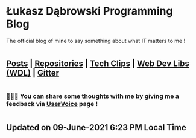 # Łukasz Dąbrowski Programming Blog
The official blog of mine to say something about what IT matters to me !
#

## [Posts](/programming/Programming.md#all-the-latest-about-my-programming-activities "Go to details covering my programming activities.") | [Repositories](https://github.com/C4B-Solutions-Lab?tab=repositories "All my programming repos.") | [Tech Clips](https://drive.google.com/drive/folders/1P6gJkD0Pfb6Ucoj22hKFmNZlgsRy0_Pn?usp=sharing "All my important tech clips will land here !") | [Web Dev Libs (WDL)](https://drive.google.com/drive/folders/1qDCILfZY4XvW7Ea64UhkYXraqLPhoQnV?usp=sharing "All my important web development libraries will land here !") | [Gitter](https://gitter.im/SHARING-VALUABLE-KNOWLEDGE "Sharing valuable knowledge !")


#
### :raising_hand::mega::thought_balloon: You can share some thoughts with me by giving me a feedback via [UserVoice](https://feedback.userreport.com/1e3a64a6-617f-47ad-9cc8-2273ae3c17fd/ "Feedback Forum") page !
#

## Updated on 09-June-2021 6:23 PM Local Time
